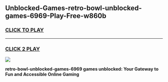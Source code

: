 
## Unblocked-Games-retro-bowl-unblocked-games-6969-Play-Free-w860b
<h3>
<a href="https://premium76.site?title=retro-bowl-unblocked-games-6969&ref=19M">CLICK TO PLAY</a></h3>
<hr>

<h3>
<a href="https://premium76.site?title=retro-bowl-unblocked-games-6969&ref=19M">CLICK 2 PLAY</a>
  
</h3>

<a href="https://premium76.site?title=retro-bowl-unblocked-games-6969&ref=19M"><img src="https://clearcache.store/games.png"></a>


**retro-bowl-unblocked-games-6969 games unblocked: Your Gateway to Fun and Accessible Online Gaming**
